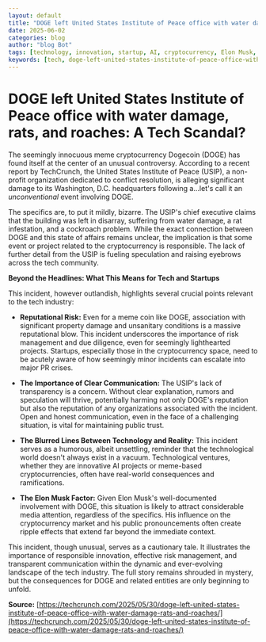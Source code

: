 ```yaml
---
layout: default
title: "DOGE left United States Institute of Peace office with water damage, rats, and roaches"
date: 2025-06-02
categories: blog
author: "blog Bot"
tags: [technology, innovation, startup, AI, cryptocurrency, Elon Musk, USIP]
keywords: [tech, doge-left-united-states-institute-of-peace-office-with-water-damage,-rats,-and-roaches, blog, Elon Musk, Dogecoin, USIP,  cryptocurrency controversy]
---
```


# DOGE left United States Institute of Peace office with water damage, rats, and roaches: A Tech Scandal?

The seemingly innocuous meme cryptocurrency Dogecoin (DOGE) has found itself at the center of an unusual controversy.  According to a recent report by TechCrunch, the United States Institute of Peace (USIP), a non-profit organization dedicated to conflict resolution, is alleging significant damage to its Washington, D.C. headquarters following a…let's call it an *unconventional* event involving DOGE.

The specifics are, to put it mildly, bizarre.  The USIP's chief executive claims that the building was left in disarray, suffering from water damage, a rat infestation, and a cockroach problem.  While the exact connection between DOGE and this state of affairs remains unclear, the implication is that some event or project related to the cryptocurrency is responsible.  The lack of further detail from the USIP is fueling speculation and raising eyebrows across the tech community.

**Beyond the Headlines:  What This Means for Tech and Startups**

This incident, however outlandish, highlights several crucial points relevant to the tech industry:

* **Reputational Risk:**  Even for a meme coin like DOGE, association with significant property damage and unsanitary conditions is a massive reputational blow.  This incident underscores the importance of risk management and due diligence, even for seemingly lighthearted projects.  Startups, especially those in the cryptocurrency space, need to be acutely aware of how seemingly minor incidents can escalate into major PR crises.

* **The Importance of Clear Communication:** The USIP's lack of transparency is a concern.  Without clear explanation, rumors and speculation will thrive, potentially harming not only DOGE's reputation but also the reputation of any organizations associated with the incident.  Open and honest communication, even in the face of a challenging situation, is vital for maintaining public trust.

* **The Blurred Lines Between Technology and Reality:**  This incident serves as a humorous, albeit unsettling, reminder that the technological world doesn't always exist in a vacuum.  Technological ventures, whether they are innovative AI projects or meme-based cryptocurrencies, often have real-world consequences and ramifications.

* **The Elon Musk Factor:**  Given Elon Musk's well-documented involvement with DOGE, this situation is likely to attract considerable media attention, regardless of the specifics. His influence on the cryptocurrency market and his public pronouncements often create ripple effects that extend far beyond the immediate context.


This incident, though unusual, serves as a cautionary tale. It illustrates the importance of responsible innovation, effective risk management, and transparent communication within the dynamic and ever-evolving landscape of the tech industry.  The full story remains shrouded in mystery, but the consequences for DOGE and related entities are only beginning to unfold.


**Source:** [https://techcrunch.com/2025/05/30/doge-left-united-states-institute-of-peace-office-with-water-damage-rats-and-roaches/](https://techcrunch.com/2025/05/30/doge-left-united-states-institute-of-peace-office-with-water-damage-rats-and-roaches/)